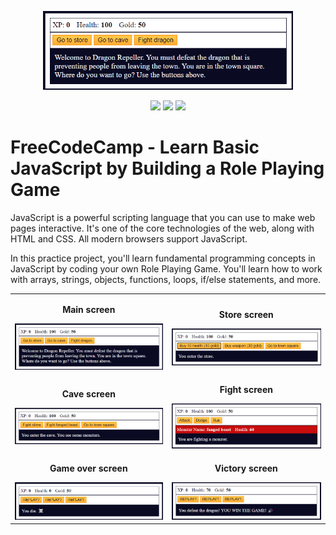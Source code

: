 <p align="center">
  <a href="https://edtonatto.github.io/FREECODECAMP-JavaScript-RPG/" target="_blank"><img src="./img/JavaScript-RPG-Main.png" width="400px" /></a>
</p>

<div align="center">
  <a><img src="https://img.shields.io/badge/version-1.0.0-blue"/></a>
  <a href="https://github.com/EdTonatto/FREECODECAMP-JavaScript-RPG/actions/workflows/pages/pages-build-deployment"><img src="https://github.com/EdTonatto/FREECODECAMP-JavaScript-RPG/actions/workflows/pages/pages-build-deployment/badge.svg"/></a>
  <a href="https://github.com/EdTonatto/FREECODECAMP-JavaScript-RPG/blob/main/LICENSE"><img src="https://img.shields.io/github/license/EdTonatto/FREECODECAMP-JavaScript-RPG.svg"/></a>
</div>

# FreeCodeCamp - Learn Basic JavaScript by Building a Role Playing Game
JavaScript is a powerful scripting language that you can use to make web pages interactive. It's one of the core technologies of the web, along with HTML and CSS. All modern browsers support JavaScript.

In this practice project, you'll learn fundamental programming concepts in JavaScript by coding your own Role Playing Game. You'll learn how to work with arrays, strings, objects, functions, loops, if/else statements, and more.

<div id="images" align="center">
  <table>
    <tr>
      <td align="center">
        <strong><p>Main screen</p></strong>
        <img src="./img/JavaScript-RPG-Main.png"/>
      </td>
      <td align="center">
        <strong><p>Store screen</p></strong>
        <img src="./img/JavaScript-RPG-Store.png"/>
      </td>
    </tr>
    <tr>
      <td align="center">
        <strong><p>Cave screen</p></strong>
        <img src="./img/JavaScript-RPG-Cave.png"/>
      </td>
      <td align="center">
        <strong><p>Fight screen</p></strong>
        <img src="./img/JavaScript-RPG-Fight.png"/>
      </td>
    </tr>
    <tr>
      <td align="center">
        <strong><p>Game over screen</p></strong>
        <img src="./img/JavaScript-RPG-GameOver.png"/>
      </td>
      <td align="center">
        <strong><p>Victory screen</p></strong>
        <img src="./img/JavaScript-RPG-Win.png"/>
      </td>
    </tr>
  </table>
</div>
